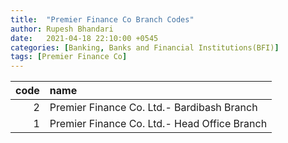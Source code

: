 ```yaml
---
title:  "Premier Finance Co Branch Codes"
author: Rupesh Bhandari
date:   2021-04-18 22:10:00 +0545
categories: [Banking, Banks and Financial Institutions(BFI)]
tags: [Premier Finance Co]
---
```


|   code | name                                         |
|-------:|:---------------------------------------------|
|      2 | Premier Finance Co. Ltd.- Bardibash Branch   |
|      1 | Premier Finance Co. Ltd.- Head Office Branch |